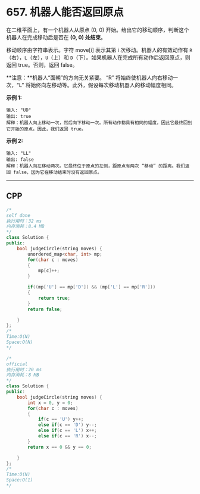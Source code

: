 # 657. 机器人能否返回原点

在二维平面上，有一个机器人从原点 (0, 0) 开始。给出它的移动顺序，判断这个机器人在完成移动后是否在 **(0, 0) 处结束**。

移动顺序由字符串表示。字符 move[i] 表示其第 i 次移动。机器人的有效动作有 `R`（右），`L`（左），`U`（上）和 `D`（下）。如果机器人在完成所有动作后返回原点，则返回 true。否则，返回 false。

**注意：**机器人“面朝”的方向无关紧要。 “R” 将始终使机器人向右移动一次，“L” 将始终向左移动等。此外，假设每次移动机器人的移动幅度相同。

 

**示例 1:**

```
输入: "UD"
输出: true
解释：机器人向上移动一次，然后向下移动一次。所有动作都具有相同的幅度，因此它最终回到它开始的原点。因此，我们返回 true。
```

**示例 2:**

```
输入: "LL"
输出: false
解释：机器人向左移动两次。它最终位于原点的左侧，距原点有两次 “移动” 的距离。我们返回 false，因为它在移动结束时没有返回原点。
```

***

## CPP

```cpp
/*
self done
执行用时：32 ms
内存消耗：8.4 MB
*/
class Solution {
public:
    bool judgeCircle(string moves) {
        unordered_map<char, int> mp;
        for(char c : moves)
        {
            mp[c]++;
        }

        if((mp['U'] == mp['D']) && (mp['L'] == mp['R']))
        {
            return true;
        }
        return false;

    }
};
/*
Time:O(N)
Space:O(N)
*/
```



```cpp
/*
official
执行用时：20 ms
内存消耗：8 MB
*/
class Solution {
public:
    bool judgeCircle(string moves) {
        int x = 0, y = 0;
        for(char c : moves)
        {
            if(c == 'U') y++;
            else if(c == 'D') y--;
            else if(c == 'L') x++;
            else if(c == 'R') x--;
        }
        return x == 0 && y == 0;

    }
};
/*
Time:O(N)
Space:O(1)
*/
```

